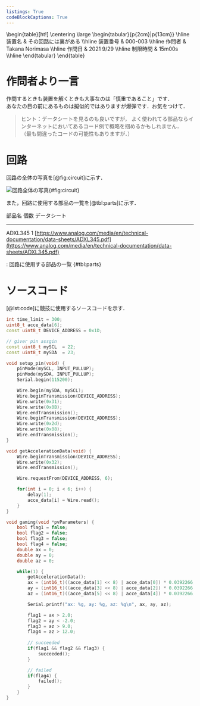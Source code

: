 ```yaml
---
listings: True
codeBlockCaptions: True
---
```


\begin{table}[ht!]
    \centering
    \large
    \begin{tabular}{p{2cm}|p{13cm}} \hline
        装置名          & その回路には裏がある \\\hline
        装置番号        & 000-003           \\\hline
        作問者          & Takana Norimasa   \\\hline
        作問日          & 2021 9/29         \\\hline
        制限時間        & 15m00s            \\\hline
    \end{tabular}
\end{table}

# 作問者より一言
作問するときも装置を解くときも大事なのは「慎重であること」です．  
あなたの目の前にあるものは擬似的ではありますが爆弾です．お気をつけて．

> ヒント：データシートを見るのも良いですが，
よく使われてる部品ならインターネットにおいてあるコード例で概略を掴めるかもしれません．
（最も間違ったコードの可能性もありますが．）

# 回路
回路の全体の写真を[@fig:circuit]に示す．

![回路全体の写真](./circuit_003.jpg){#fig:circuit}

また，回路に使用する部品の一覧を[@tbl:parts]に示す．

部品名          個数        データシート
------          ------      ------------
ADXL345         1           [https://www.analog.com/media/en/technical-documentation/data-sheets/ADXL345.pdf](https://www.analog.com/media/en/technical-documentation/data-sheets/ADXL345.pdf)

: 回路に使用する部品の一覧 {#tbl:parts}

# ソースコード
[@lst:code]に競技に使用するソースコードを示す．
```{.cpp #lst:code caption="競技に使用するソースコード" title="timer.ino"}
int time_limit = 300;
uint8_t acce_data[6];
const uint8_t DEVICE_ADDRESS = 0x1D;

// giver pin assgin
const uint8_t mySCL  = 22;
const uint8_t mySDA  = 23;

void setup_pin(void) {
	pinMode(mySCL, INPUT_PULLUP);
	pinMode(mySDA, INPUT_PULLUP);
    Serial.begin(115200);

    Wire.begin(mySDA, mySCL);
	Wire.beginTransmission(DEVICE_ADDRESS);
	Wire.write(0x31);
	Wire.write(0x0B);
	Wire.endTransmission();
	Wire.beginTransmission(DEVICE_ADDRESS);
	Wire.write(0x2d);
	Wire.write(0x08);
	Wire.endTransmission();
}

void getAccelerationData(void) {
	Wire.beginTransmission(DEVICE_ADDRESS);
	Wire.write(0x32);
	Wire.endTransmission();

	Wire.requestFrom(DEVICE_ADDRESS, 6);

	for(int i = 0; i < 6; i++) {
		delay(1);
		acce_data[i] = Wire.read();
	}
}

void gaming(void *pvParameters) {
    bool flag1 = false;
    bool flag2 = false;
    bool flag3 = false;
    bool flag4 = false;
    double ax = 0;
    double ay = 0;
    double az = 0;

	while(1) {
        getAccelerationData();
        ax = (int16_t)((acce_data[1] << 8) | acce_data[0]) * 0.0392266;
        ay = (int16_t)((acce_data[3] << 8) | acce_data[2]) * 0.0392266;
        az = (int16_t)((acce_data[5] << 8) | acce_data[4]) * 0.0392266;

        Serial.printf("ax: %g, ay: %g, az: %g\n", ax, ay, az);

        flag1 = ax > 2.0;
        flag2 = ay < -2.0;
        flag3 = az > 9.0;
        flag4 = az > 12.0;
		
		// succeeded
		if(flag1 && flag2 && flag3) {
            succeeded();
		}

		// failed
		if(flag4) {
            failed();
		}
	}
}
```
